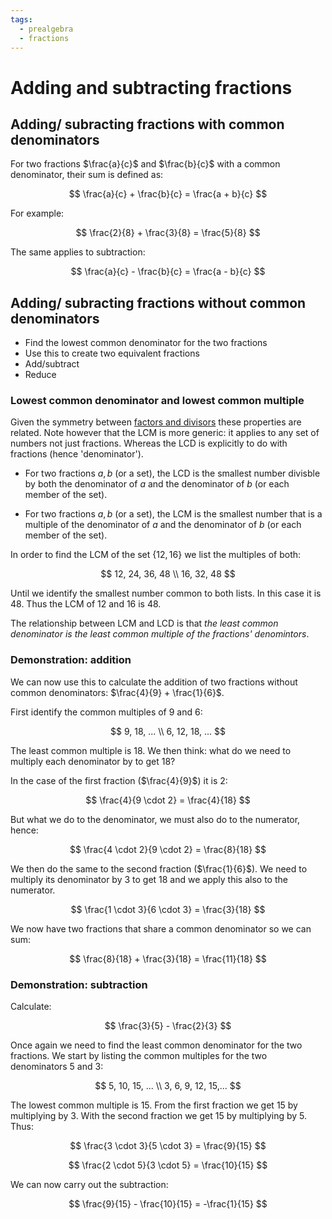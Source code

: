 ```yaml
---
tags:
  - prealgebra
  - fractions
---
```


# Adding and subtracting fractions

## Adding/ subracting fractions with common denominators

For two fractions $\frac{a}{c}$ and $\frac{b}{c}$ with a common denominator,
their sum is defined as:

$$
    \frac{a}{c} + \frac{b}{c} = \frac{a + b}{c}
$$

For example:

$$
    \frac{2}{8} + \frac{3}{8} = \frac{5}{8}
$$

The same applies to subtraction:

$$
    \frac{a}{c} - \frac{b}{c} = \frac{a - b}{c}
$$

## Adding/ subracting fractions without common denominators

- Find the lowest common denominator for the two fractions
- Use this to create two equivalent fractions
- Add/subtract
- Reduce

### Lowest common denominator and lowest common multiple

Given the symmetry between
[factors and divisors](Factors_and_divisors.md) these
properties are related. Note however that the LCM is more generic: it applies to
any set of numbers not just fractions. Whereas the LCD is explicitly to do with
fractions (hence 'denominator').

- For two fractions $a, b$ (or a set), the LCD is the smallest number divisble
  by both the denominator of $a$ and the denominator of $b$ (or each member of
  the set).

- For two fractions $a, b$ (or a set), the LCM is the smallest number that is a
  multiple of the denominator of $a$ and the denominator of $b$ (or each member
  of the set).

In order to find the LCM of the set $\{12, 16\}$ we list the multiples of both:

$$
12, 24, 36, 48 \\
16, 32, 48
$$

Until we identify the smallest number common to both lists. In this case it
is 48. Thus the LCM of 12 and 16 is 48.

The relationship between LCM and LCD is that _the least common denominator is
the least common multiple of the fractions' denomintors_.

### Demonstration: addition

We can now use this to calculate the addition of two fractions without common
denominators: $\frac{4}{9} + \frac{1}{6}$.

First identify the common multiples of 9 and 6:

$$
9, 18, ... \\
6, 12, 18, ...
$$

The least common multiple is 18. We then think: what do we need to multiply each
denominator by to get 18?

In the case of the first fraction ($\frac{4}{9}$) it is 2:

$$
    \frac{4}{9 \cdot 2}  = \frac{4}{18}
$$

But what we do to the denominator, we must also do to the numerator, hence:

$$
    \frac{4 \cdot 2}{9 \cdot 2}  = \frac{8}{18}
$$

We then do the same to the second fraction ($\frac{1}{6}$). We need to multiply
its denominator by 3 to get 18 and we apply this also to the numerator.

$$
    \frac{1 \cdot 3}{6 \cdot 3}  = \frac{3}{18}
$$

We now have two fractions that share a common denominator so we can sum:

$$
    \frac{8}{18} + \frac{3}{18} = \frac{11}{18}
$$

### Demonstration: subtraction

Calculate:

$$
    \frac{3}{5} - \frac{2}{3}
$$

Once again we need to find the least common denominator for the two fractions.
We start by listing the common multiples for the two denominators 5 and 3:

$$
5, 10, 15, ... \\
3, 6, 9, 12, 15,...
$$

The lowest common multiple is 15. From the first fraction we get 15 by
multiplying by 3. With the second fraction we get 15 by multiplying by 5. Thus:

$$
    \frac{3 \cdot 3}{5 \cdot 3}  = \frac{9}{15}
$$

$$
    \frac{2 \cdot 5}{3 \cdot 5}  = \frac{10}{15}
$$

We can now carry out the subtraction:

$$
    \frac{9}{15}  -  \frac{10}{15} = -\frac{1}{15}
$$
